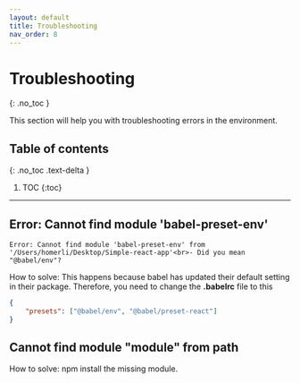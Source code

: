 ```yaml
---
layout: default
title: Troubleshooting
nav_order: 8
---
```


# Troubleshooting
{: .no_toc }

This section will help you with troubleshooting errors in the environment.

## Table of contents
{: .no_toc .text-delta }

1. TOC
{:toc}

---

## Error: Cannot find module 'babel-preset-env'

```
Error: Cannot find module 'babel-preset-env' from '/Users/homerli/Desktop/Simple-react-app'<br>- Did you mean "@babel/env"?
```
How to solve: This happens because babel has updated their default setting in their package. Therefore, you need to change the **.babelrc** file to this
 
```json
{
	"presets": ["@babel/env", "@babel/preset-react"]
}
```

## Cannot find module "module" from path

How to solve: npm install the missing module.
